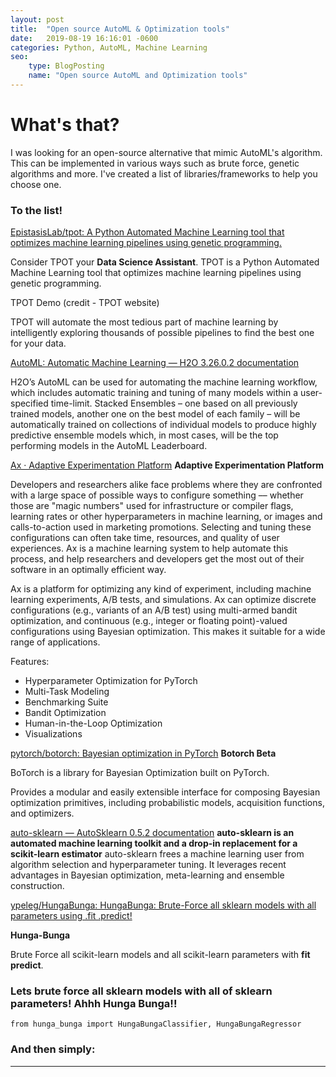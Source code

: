 ```yaml
---
layout: post
title:  "Open source AutoML & Optimization tools"
date:   2019-08-19 16:16:01 -0600
categories: Python, AutoML, Machine Learning
seo:
    type: BlogPosting
    name: "Open source AutoML and Optimization tools"
---
```



# What's that?

I was looking for an open-source alternative that mimic AutoML's algorithm.
This can be implemented in various ways such as brute force, genetic algorithms and more.
I've created a list of libraries/frameworks to help you choose one. 


### To the list!

[EpistasisLab/tpot: A Python Automated Machine Learning tool that optimizes machine learning pipelines using genetic programming.](https://www.notion.so/ac33ca8bf76d4cd382173857885bdd12)

[](https://www.notion.so/ac33ca8bf76d4cd382173857885bdd12#d46434ca57fd4175ba741f9fe27fec56)

Consider TPOT your **Data Science Assistant**. TPOT is a Python Automated Machine Learning tool that optimizes machine learning pipelines using genetic programming.

TPOT Demo (credit - TPOT website)

[](https://www.notion.so/ac33ca8bf76d4cd382173857885bdd12#66f19a9f1fc541c1a19329d73832694d)

TPOT will automate the most tedious part of machine learning by intelligently exploring thousands of possible pipelines to find the best one for your data.


[AutoML: Automatic Machine Learning — H2O 3.26.0.2 documentation](https://www.notion.so/3da787cae15c4a1a869ab38b49d0a2a5)

H2O’s AutoML can be used for automating the machine learning workflow, which includes automatic training and tuning of many models within a user-specified time-limit. Stacked Ensembles – one based on all previously trained models, another one on the best model of each family – will be automatically trained on collections of individual models to produce highly predictive ensemble models which, in most cases, will be the top performing models in the AutoML Leaderboard.

[Ax · Adaptive Experimentation Platform](https://www.notion.so/e4b34ef967f94ecda6ed3fde6a453e3a)
**Adaptive Experimentation Platform**

[](https://www.ax.dev/img/ax_wireframe.svg)

Developers and researchers alike face problems where they are confronted with a large space of possible ways to configure something –– whether those are "magic numbers" used for infrastructure or compiler flags, learning rates or other hyperparameters in machine learning, or images and calls-to-action used in marketing promotions. Selecting and tuning these configurations can often take time, resources, and quality of user experiences. Ax is a machine learning system to help automate this process, and help researchers and developers get the most out of their software in an optimally efficient way.

Ax is a platform for optimizing any kind of experiment, including machine learning experiments, A/B tests, and simulations. Ax can optimize discrete configurations (e.g., variants of an A/B test) using multi-armed bandit optimization, and continuous (e.g., integer or floating point)-valued configurations using Bayesian optimization. This makes it suitable for a wide range of applications.

Features:
- Hyperparameter Optimization for PyTorch
- Multi-Task Modeling
- Benchmarking Suite
- Bandit Optimization
- Human-in-the-Loop Optimization
- Visualizations

[pytorch/botorch: Bayesian optimization in PyTorch](https://www.notion.so/064dc36cf0ad4b1f860037b7a1cb6e25)
**Botorch Beta**
[](https://www.notion.so/8edbb98b116e446fb6cf5284cc947813#e9645aa9267f4a2abdedf79f44d68c3f)

BoTorch is a library for Bayesian Optimization built on PyTorch.

Provides a modular and easily extensible interface for composing Bayesian optimization primitives, including probabilistic models, acquisition functions, and optimizers.


[auto-sklearn — AutoSklearn 0.5.2 documentation](https://www.notion.so/c7950c4bf07e4150bb37e9c0eb07b27f)
**auto-sklearn is an automated machine learning toolkit and a drop-in replacement for a scikit-learn estimator**
auto-sklearn frees a machine learning user from algorithm selection and hyperparameter tuning. It leverages recent advantages in Bayesian optimization, meta-learning and ensemble construction. 


[ypeleg/HungaBunga: HungaBunga: Brute-Force all sklearn models with all parameters using .fit .predict!](https://github.com/ypeleg/HungaBunga)

**Hunga-Bunga**

Brute Force all scikit-learn models and all scikit-learn parameters with **fit** **predict**.

### Lets brute force all sklearn models with all of sklearn parameters! Ahhh Hunga Bunga!!

    from hunga_bunga import HungaBungaClassifier, HungaBungaRegressor

### And then simply:

[](https://github.com/ypeleg/HungaBunga/raw/master/HungaBunga.png?raw=true)

*****
